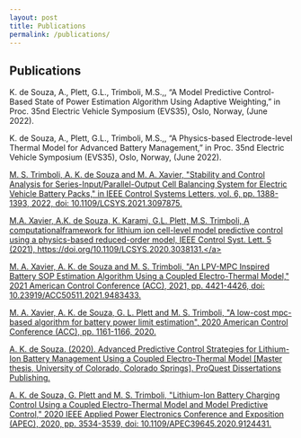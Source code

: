 ```yaml
---
layout: post
title: Publications
permalink: /publications/
---
```


## Publications

K. de Souza, A., Plett, G.L., Trimboli, M.S.,, “A Model Predictive Control-Based State of Power Estimation Algorithm Using Adaptive Weighting,” in Proc. 35nd Electric Vehicle Symposium (EVS35), Oslo, Norway, (June 2022).

K. de Souza, A., Plett, G.L., Trimboli, M.S.,, “A Physics-based Electrode-level Thermal Model for Advanced Battery Management,” in Proc. 35nd Electric Vehicle Symposium (EVS35), Oslo, Norway, (June 2022).

<a href="https://ieeexplore.ieee.org/document/9488286"> M. S. Trimboli, A. K. de Souza and M. A. Xavier, "Stability and Control Analysis for Series-Input/Parallel-Output Cell Balancing System for Electric Vehicle Battery Packs," in IEEE Control Systems Letters, vol. 6, pp. 1388-1393, 2022, doi: 10.1109/LCSYS.2021.3097875. </a>

<a href="https://ieeexplore.ieee.org/document/9259035"> M.A. Xavier, A.K. de Souza, K. Karami, G.L. Plett, M.S. Trimboli, A computationalframework for lithium ion cell-level model predictive control using a physics-based reduced-order model, IEEE Control Syst. Lett. 5 (2021), https://doi.org/10.1109/LCSYS.2020.3038131.</a>


<a href="https://ieeexplore.ieee.org/document/9483433"> M. A. Xavier, A. K. de Souza and M. S. Trimboli, "An LPV-MPC Inspired Battery SOP Estimation Algorithm Using a Coupled Electro-Thermal Model," 2021 American Control Conference (ACC), 2021, pp. 4421-4426, doi: 10.23919/ACC50511.2021.9483433.</a>

<a href="https://ieeexplore.ieee.org/document/9147337"> M. A. Xavier, A. K. de Souza, G. L. Plett and M. S. Trimboli, "A low-cost mpc-based algorithm for battery power limit estimation", 2020 American Control Conference (ACC), pp. 1161-1166, 2020.</a>

<a href="https://mountainscholar.org/handle/10976/167269"> A. K. de Souza. (2020). Advanced Predictive Control Strategies for Lithium-Ion Battery Management Using a Coupled Electro-Thermal Model [Master thesis, University of Colorado, Colorado Springs]. ProQuest Dissertations Publishing.</a>

<a href="https://ieeexplore.ieee.org/document/9124431"> A. K. de Souza, G. Plett and M. S. Trimboli, "Lithium-Ion Battery Charging Control Using a Coupled Electro-Thermal Model and Model Predictive Control," 2020 IEEE Applied Power Electronics Conference and Exposition (APEC), 2020, pp. 3534-3539, doi: 10.1109/APEC39645.2020.9124431.</a>


